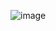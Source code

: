 ![image](https://github.com/urtaav/spring-Boot-Microservices/assets/30246385/4e390762-b434-4b9f-b654-d11b946d0a0f)
